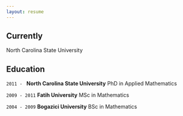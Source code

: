 ```yaml
---
layout: resume
---
```

## Currently

North Carolina State University

## Education

`2011 - `
__North Carolina State University__
PhD in Applied Mathematics


`2009 - 2011`
__Fatih University__
MSc in Mathematics


`2004 - 2009`
__Bogazici University__
BSc in Mathematics





<!--#  Awards>

`2012`
#Name of Award, Organization

## Publications

<!-- A list is also available [online](http://scholar.google.co.uk/citations?user=LTOTl0YAAAAJ) -->

<!--### Journals

`1994`
Article Title, Journal Title

`1994`
Article Title, Journal Title

### Books

`1994`
Book Title, Journal Title

`1994`
Book Title, Journal Title


## Presentations

`1994`
Presentation Title, Conference, <a href="http://MyWebsite.tld/presentation1">Link to Presentation</a>


## Occupation

`Current`
__Current Job Title__, Current Employer

- Task
- Task

`1994-1996`
__Current Job Title__, Current Employer

- Task
- Task



<!-- ### Footer

Last updated: May 2013 -->
